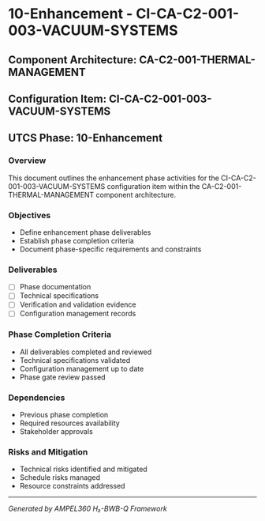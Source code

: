 # 10-Enhancement - CI-CA-C2-001-003-VACUUM-SYSTEMS

## Component Architecture: CA-C2-001-THERMAL-MANAGEMENT
## Configuration Item: CI-CA-C2-001-003-VACUUM-SYSTEMS
## UTCS Phase: 10-Enhancement

### Overview
This document outlines the enhancement phase activities for the CI-CA-C2-001-003-VACUUM-SYSTEMS configuration item within the CA-C2-001-THERMAL-MANAGEMENT component architecture.

### Objectives
- Define enhancement phase deliverables
- Establish phase completion criteria
- Document phase-specific requirements and constraints

### Deliverables
- [ ] Phase documentation
- [ ] Technical specifications
- [ ] Verification and validation evidence
- [ ] Configuration management records

### Phase Completion Criteria
- All deliverables completed and reviewed
- Technical specifications validated
- Configuration management up to date
- Phase gate review passed

### Dependencies
- Previous phase completion
- Required resources availability
- Stakeholder approvals

### Risks and Mitigation
- Technical risks identified and mitigated
- Schedule risks managed
- Resource constraints addressed

---
*Generated by AMPEL360 H₂-BWB-Q Framework*
